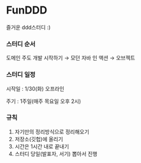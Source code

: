 # FunDDD
즐거운 ddd스터디 :)

### 스터디 순서

도메인 주도 개발 시작하기 → 모던 자바 인 액션 → 오브젝트

### 스터디 일정

시작일 : 1/30(화) 오프라인

주기 : 1주일(매주 목요일 오후 2시)

### 규칙

1. 자기만의 정리방식으로 정리해오기
2. 저장소(깃헙)에 올리기
3. 시간은 1시간 내로 끝내기
4. 스터디 당일(발표자, 서기) 뽑아서 진행

